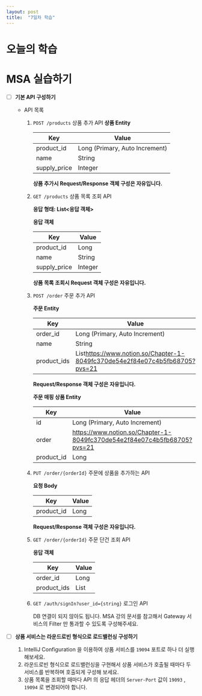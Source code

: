 ```yaml
---
layout: post
title:  "7일차 학습"
---
```


# 오늘의 학습

# MSA 실습하기

- [ ]  **기본 API 구성하기**
    - API 목록
        1. `POST /products`  상품 추가 API 
        **상품 Entity**
            
            
            | Key | Value |
            | --- | --- |
            | product_id | Long (Primary, Auto Increment) |
            | name | String |
            | supply_price | Integer |
            
            **상품 추가시 Request/Response 객체 구성은 자유입니다.**
            
        2. `GET /products` 상품 목록 조회 API
            
            **응답 형태: List<응답 객체>**
            
            **응답 객체**
            
            | Key | Value |
            | --- | --- |
            | product_id | Long |
            | name | String |
            | supply_price | Integer |
            
            **상품 목록 조회시 Request 객체 구성은 자유입니다.**
            
        3. `POST /order` 주문 추가 API
            
            **주문 Entity**
            
            | Key | Value |
            | --- | --- |
            | order_id | Long (Primary, Auto Increment) |
            | name | String |
            | product_ids | List<https://www.notion.so/Chapter-1-8049fc370de54e2f84e07c4b5fb68705?pvs=21> |
            
            **Request/Response 객체 구성은 자유입니다.**
            
            **주문 매핑 상품 Entity**
            
            | Key | Value |
            | --- | --- |
            | id | Long (Primary, Auto Increment) |
            | order | https://www.notion.so/Chapter-1-8049fc370de54e2f84e07c4b5fb68705?pvs=21 |
            | product_id | Long |
        4. `PUT /order/{orderId}`  주문에 상품을 추가하는 API
            
            **요청 Body**
            
            | Key | Value |
            | --- | --- |
            | product_id | Long |
            
            **Request/Response 객체 구성은 자유입니다.**
            
        5. `GET /order/{orderId}`  주문 단건 조회 API
            
            **응답 객체**
            
            | Key | Value |
            | --- | --- |
            | order_id | Long |
            | product_ids | List<Long> |
        6. `GET /auth/signIn?user_id={string}`  로그인 API 
            
            DB 연결이 되지 않아도 됩니다. MSA 강의 문서를 참고해서 Gateway 서비스의 Filter 만 통과할 수 있도록 구성해주세요.
            

- [ ]  **상품 서비스는 라운드로빈 형식으로 로드밸런싱 구성하기**
    1. IntelliJ Configuration 을 이용하여 상품 서비스를 `19094` 포트로 하나 더 실행 해보세요.
    2. 라운드로빈 형식으로 로드밸런싱을 구현해서 상품 서비스가 호출될 때마다 두 서비스를 반복하며 호출되게 구성해 보세요.
    3. 상품 목록을 조회할 때마다 API 의 응답 헤더의 `Server-Port` 값이 `19093` , `19094` 로 변경되어야 합니다.
